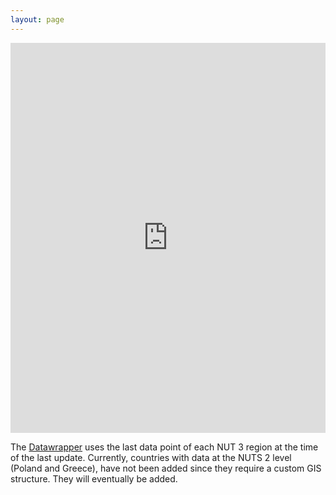 ```yaml
---
layout: page
---
```




<iframe title="Cumulative COVID-19 cases for European Regions" aria-label="Map" id="datawrapper-chart-zI4he" src="https://datawrapper.dwcdn.net/zI4he/4/" scrolling="no" frameborder="0" style="width: 0; min-width: 100% !important; border: none;" height="624"></iframe><script type="text/javascript">!function(){"use strict";window.addEventListener("message",(function(e){if(void 0!==e.data["datawrapper-height"]){var t=document.querySelectorAll("iframe");for(var a in e.data["datawrapper-height"])for(var r=0;r<t.length;r++){if(t[r].contentWindow===e.source)t[r].style.height=e.data["datawrapper-height"][a]+"px"}}}))}();
</script>

The [Datawrapper](https://www.datawrapper.de/) uses the last data point of each NUT 3 region at the time of the last update. Currently, countries with data at the NUTS 2 level (Poland and Greece), have not been added since they require a custom GIS structure. They will eventually be added.
